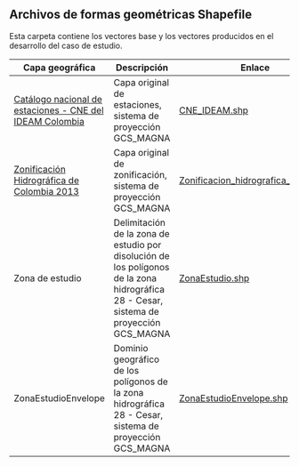 ## Archivos de formas geométricas Shapefile

Esta carpeta contiene los vectores base y los vectores producidos en el desarrollo del caso de estudio.

| Capa geográfica                                                                                                             | Descripción                                                                                                                            | Enlace                                                                                                              | Microcontenido                                                          |
|-----------------------------------------------------------------------------------------------------------------------------|----------------------------------------------------------------------------------------------------------------------------------------|---------------------------------------------------------------------------------------------------------------------|-------------------------------------------------------------------------|
| [Catálogo nacional de estaciones - CNE del IDEAM Colombia](http://dhime.ideam.gov.co/atencionciudadano/)                    | Capa original de estaciones, sistema de proyección GCS_MAGNA                                                                           | [CNE_IDEAM.shp](http://bart.ideam.gov.co/cneideam/CNE_IDEAM.zip)                                                    |                                                                         |
| [Zonificación Hidrográfica de Colombia 2013](http://bart.ideam.gov.co/cneideam/Capasgeo/Zonificacion_Hidrografica_2013.zip) | Capa original de zonificación, sistema de proyección GCS_MAGNA                                                                         | [Zonificacion_hidrografica_2013.shp](http://bart.ideam.gov.co/cneideam/Capasgeo/Zonificacion_Hidrografica_2013.zip) |                                                                         |
| Zona de estudio                                                                                                             | Delimitación de la zona de estudio por disolución de los polígonos de la zona hidrográfica 28 - Cesar, sistema de proyección GCS_MAGNA | [ZonaEstudio.shp]()                                                                                                 | [Ir](https://github.com/rcfdtools/R.LTWB/tree/main/Section01/CaseStudy) |
| ZonaEstudioEnvelope                                                                                                         | Dominio geográfico de los polígonos de la zona hidrográfica 28 - Cesar, sistema de proyección GCS_MAGNA                                | [ZonaEstudioEnvelope.shp]()                                                                                         | [Ir](https://github.com/rcfdtools/R.LTWB/tree/main/Section01/CaseStudy) |


